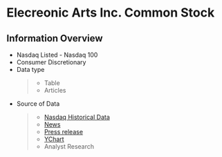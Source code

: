 #  Elecreonic Arts Inc. Common Stock

## Information Overview
- Nasdaq Listed - Nasdaq 100 
- Consumer Discretionary
- Data type 
    >- Table
    >- Articles
- Source of Data
    >- [Nasdaq Historical Data](https://www.nasdaq.com/market-activity/stocks/ea/historical)
    >- [News](https://www.nasdaq.com/market-activity/stocks/ea/news-headlines)
    >- [Press release](https://www.nasdaq.com/market-activity/stocks/ea/press-releases)
    >- [YChart](https://ycharts.com/companies/EA/pe_ratio)
    >- Analyst Research